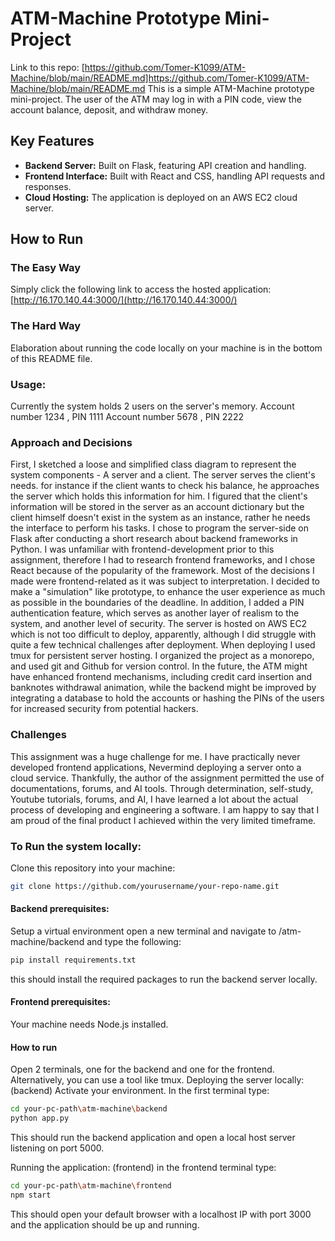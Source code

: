
# ATM-Machine Prototype Mini-Project
Link to this repo: [https://github.com/Tomer-K1099/ATM-Machine/blob/main/README.md]https://github.com/Tomer-K1099/ATM-Machine/blob/main/README.md
This is a simple ATM-Machine prototype mini-project. The user of the ATM may log in with a PIN code, view the account balance, deposit, and withdraw money.

## Key Features

- **Backend Server:** Built on Flask, featuring API creation and handling.
- **Frontend Interface:** Built with React and CSS, handling API requests and responses.
- **Cloud Hosting:** The application is deployed on an AWS EC2 cloud server.

## How to Run

### The Easy Way

Simply click the following link to access the hosted application:  
[http://16.170.140.44:3000/](http://16.170.140.44:3000/)

### The Hard Way
Elaboration about running the code locally on your machine is in the bottom of this README file.

### Usage:

Currently the system holds 2 users on the server's memory. 
Account number 1234 , PIN 1111
Account number 5678 , PIN 2222

### Approach and Decisions

First, I sketched a loose and simplified class diagram to represent the system components - A server and a client. The server serves the client's needs. for instance if the client wants to check his balance, he approaches the server which holds this information for him. I figured that the client's information will be stored in the server as an account dictionary but the client himself doesn't exist in the system as an instance, rather he needs the interface to perform his tasks. 
I chose to program the server-side on Flask after conducting a short research about backend frameworks in Python. I was unfamiliar with frontend-development prior to this assignment, therefore I had to research frontend frameworks, and I chose React because of the popularity of the framework. 
Most of the decisions I made were frontend-related as it was subject to interpretation. I decided to make a "simulation" like prototype, to enhance the user experience as much as possible in the boundaries of the deadline. In addition, I added a PIN authentication feature, which serves as another layer of realism to the system, and another level of security.
The server is hosted on AWS EC2 which is not too difficult to deploy, apparently, although I did struggle with quite a few technical challenges after deployment.
When deploying I used tmux for persistent server hosting. I organized the project as a monorepo, and used git and Github for version control. 
In the future, the ATM might have enhanced frontend mechanisms, including credit card insertion and banknotes withdrawal animation, while the backend might be improved by integrating a database to hold the accounts or hashing the PINs of the users for increased security from potential hackers.  
### Challenges

This assignment was a huge challenge for me. I have practically never developed frontend applications, Nevermind deploying a server onto a cloud service.
Thankfully, the author of the assignment permitted the use of documentations, forums, and AI tools. 
Through determination, self-study, Youtube tutorials, forums, and AI, I have learned a lot about the actual process of developing and engineering a software.
I am happy to say that I am proud of the final product I achieved within the very limited timeframe.






### To Run the system locally:

Clone this repository into your machine:

```bash
git clone https://github.com/yourusername/your-repo-name.git
```
#### Backend prerequisites:
Setup a virtual environment
open a new terminal and navigate to /atm-machine/backend and type the following:
```bash
pip install requirements.txt
```
this should install the required packages to run the backend server locally.

#### Frontend prerequisites:
Your machine needs Node.js installed.

#### How to run
Open 2 terminals, one for the backend and one for the frontend. Alternatively, you can use a tool like tmux.
Deploying the server locally: (backend)
Activate your environment.
In the first terminal type:
```bash
cd your-pc-path\atm-machine\backend
python app.py
```
This should run the backend application and open a local host server listening on port 5000.

Running  the application: (frontend)
in the frontend terminal type:
```bash
cd your-pc-path\atm-machine\frontend
npm start
```
This should open your default browser with a localhost IP with port 3000 and the application should be up and running.




